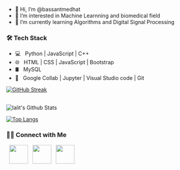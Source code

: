 - 👋 Hi, I’m @bassantmedhat
- 👀 I’m interested in Machine Learnning and biomedical field
- 🌱 I’m currently learning Algorithms and Digital Signal Processing


<h3>🛠 Tech Stack</h3>

- 💻 &nbsp; Python | JavaScript | C++  
- 🌐 &nbsp;  HTML | CSS | JavaScript | Bootstrap 
- 🛢 &nbsp; MySQL 
- 🔧 &nbsp; Google Collab | Jupyter | Visual Studio code  | Git







[![GitHub Streak](https://github-readme-streak-stats.herokuapp.com?user=kumawatlalit912&theme=submarine-flowers&border_radius=5&fire=DD701B)](https://git.io/streak-stats)

<br>

<img align="center" src="https://github-readme-stats.vercel.app/api?username=kumawatlalit912&include_all_commits=true&count_private=true&show_icons=true&line_height=20&title_color=7A7ADB&icon_color=2234AE&text_color=D3D3D3&bg_color=0,000000,130F40" alt="lalit's Github Stats">

</br>



[![Top Langs](https://github-readme-stats.vercel.app/api/top-langs/?username=kumawatlalit912&layout=compact&text_color=daf7dc&bg_color=151515)](https://github.com/kumawatlalit912/github-readme-stats)



<h3> 🤝🏻 Connect with Me </h3>

<p align="center"> 

&nbsp; <a href="https://linkedin.com/in/bassant-medhat-495bb3227" target="_blank" rel="noopener noreferrer"><img src="https://img.icons8.com/plasticine/100/000000/linkedin.png" width="50" /></a>
&nbsp; <a href="bassantmedhat49@gmail.com" target="_blank" rel="noopener noreferrer"><img src="https://img.icons8.com/plasticine/100/000000/gmail.png"  width="50" /></a>
&nbsp; <a href="https://linkedin.com/in/bassant-medhat-495bb3227" target="_blank" rel="noopener noreferrer"><img src="https://i.ibb.co/JKcMT0t/laptop.png" width="50" /></a>
</p>

<!---
bassantmedhat/bassantmedhat is a ✨ special ✨ repository because its `README.md` (this file) appears on your GitHub profile.
You can click the Preview link to take a look at your changes.
--->
